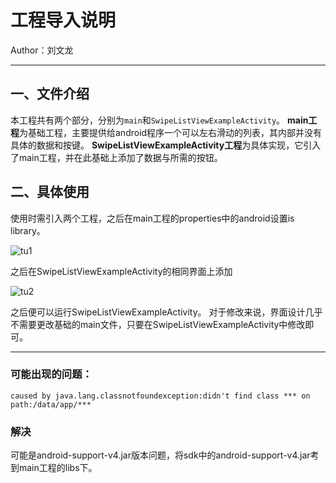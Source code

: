 ﻿# 工程导入说明

Author：刘文龙

---

## 一、文件介绍

本工程共有两个部分，分别为`main`和`SwipeListViewExampleActivity`。
**main工程**为基础工程，主要提供给android程序一个可以左右滑动的列表，其内部并没有具体的数据和按键。
**SwipeListViewExampleActivity工程**为具体实现，它引入了main工程，并在此基础上添加了数据与所需的按钮。

## 二、具体使用

使用时需引入两个工程，之后在main工程的properties中的android设置is library。

![tu1](http://img.blog.csdn.net/20151221155221481?watermark/2/text/aHR0cDovL2Jsb2cuY3Nkbi5uZXQv/font/5a6L5L2T/fontsize/400/fill/I0JBQkFCMA==/dissolve/70/gravity/Center)

之后在SwipeListViewExampleActivity的相同界面上添加

![tu2](http://img.blog.csdn.net/20151221155255954?watermark/2/text/aHR0cDovL2Jsb2cuY3Nkbi5uZXQv/font/5a6L5L2T/fontsize/400/fill/I0JBQkFCMA==/dissolve/70/gravity/Center)

之后便可以运行SwipeListViewExampleActivity。
对于修改来说，界面设计几乎不需要更改基础的main文件，只要在SwipeListViewExampleActivity中修改即可。

---

### 可能出现的问题：

``` 
caused by java.lang.classnotfoundexception:didn't find class *** on path:/data/app/***
```

### 解决

可能是android-support-v4.jar版本问题，将sdk中的android-support-v4.jar考到main工程的libs下。




